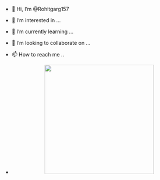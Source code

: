 - 👋 Hi, I’m @Rohitgarg157
- 👀 I’m interested in ...
- 🌱 I’m currently learning ...
- 💞️ I’m looking to collaborate on ...
- 📫 How to reach me ..

- <div id="header" align="center">
  <img src="https://media.giphy.com/media/juua9i2c2fA0AIp2iq/giphy.gif" width="300"/>
</div>
